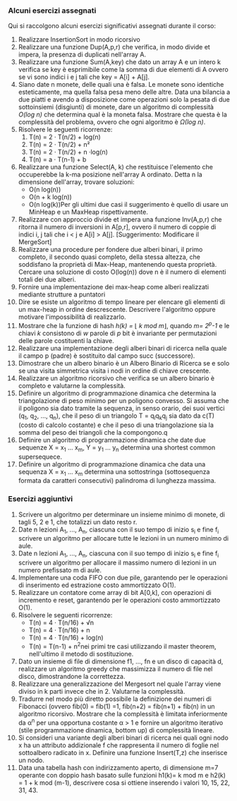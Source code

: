 ### Alcuni esercizi assegnati

Qui si raccolgono alcuni esercizi significativi assegnati durante il corso:

1.  Realizzare InsertionSort in modo ricorsivo
2.  Realizzare una funzione Dup(A,p,r) che verifica, in modo divide et impera, la presenza di duplicati nell'array A.
3.  Realizzare una funzione Sum(A,key) che dato un array A e un intero k verifica se key è esprimibile come la somma di due elementi di A ovvero se vi sono indici i e j tali che key = A[i] + A[j].
4.  Siano date n monete, delle quali una è falsa. Le monete sono identiche esteticamente, ma quella falsa pesa meno delle altre. Data una bilancia a due piatti e avendo a disposizione come operazioni solo la pesata di due sottoinsiemi (disgiunti) di monete, dare un algoritmo di complessità _O(log n)_ che determina qual è la moneta falsa. Mostrare che questa è la complessità del problema, ovvero che ogni algoritmo è _Ω(log n)_.
5.  Risolvere le seguenti ricorrenze:
    1.  T(n) = 2 · T(n/2) + log(n)
    2.  T(n) = 2 · T(n/2) + n²
    3.  T(n) = 2 · T(n/2) + n ·log(n)
    4.  T(n) = a · T(n-1) + b
6.  Realizzare una funzione Select(A, k) che restituisce l'elemento che occuperebbe la k-ma posizione nell'array A ordinato. Detta n la dimensione dell'array, trovare soluzioni:
    *   O(n log(n))
    *   O(n + k log(n))
    *   O(n log(k))Per gli ultimi due casi il suggerimento è quello di usare un MinHeap e un MaxHeap rispettivamente.
7.  Realizzare con approccio divide et impera una funzione Inv(A,p,r) che ritorna il numero di inversioni in A[p,r], ovvero il numero di coppie di indici i, j tali che i < j e A[i] > A[j]. [Suggerimento: Modificare il MergeSort]
8.  Realizzare una procedure per fondere due alberi binari, il primo completo, il secondo quasi completo, della stessa altezza, che soddisfano la proprietà di Max-Heap, mantenendo questa proprietà. Cercare una soluzione di costo O(log(n)) dove n è il numero di elementi totali dei due alberi.
9.  Fornire una implementazione dei max-heap come alberi realizzati mediante strutture a puntatori
10.  Dire se esiste un algoritmo di tempo lineare per elencare gli elementi di un max-heap in ordine descrescente. Descrivere l'algoritmo oppure motivare l'impossibilità di realizzarlo.
11.  Mostrare che la funzione di hash _h(k) =_ ⌊ _k mod m_⌋, quando _m= 2<sup>p</sup>-1_ e le chiavi _k_ consistono di _w_ parole di _p_ bit è invariante per permutazioni delle parole costituenti la chiave.
12.  Realizzare una implementazione degli alberi binari di ricerca nella quale il campo p (padre) è sostituito dal campo succ (successore).
13.  Dimostrare che un albero binario è un Albero Binario di Ricerca se e solo se una visita simmetrica visita i nodi in ordine di chiave crescente.
14.  Realizzare un algoritmo ricorsivo che verifica se un albero binario è completo e valutarne la complessità.
15.  Definire un algoritmo di programmazione dinamica che determina la triangolazione di peso minimo per un poligono convesso. Si assuma che il poligono sia dato tramite la sequenza, in senso orario, dei suoi vertici (q<sub>1</sub>, q<sub>2</sub>, ..., q<sub>n</sub>), che il peso di un triangolo T = q<sub>i</sub>q<sub>k</sub>q<sub>j</sub> sia dato da c(T) (costo di calcolo costante) e che il peso di una triangolazione sia la somma del peso dei triangoli che la compongono.q
16.  Definire un algoritmo di programmazione dinamica che date due sequenze X = x<sub>1</sub> ... x<sub>m</sub>, Y = y<sub>1</sub> ... y<sub>n</sub> determina una shortest common supersequece.
17.  Definire un algoritmo di programmazione dinamica che data una sequenza X = x<sub>1</sub> ... x<sub>m</sub> determina una sottostringa (sottosequenza formata da caratteri consecutivi) palindroma di lunghezza massima.

### Esercizi aggiuntivi

1.  Scrivere un algoritmo per determinare un insieme minimo di monete, di tagli 5, 2 e 1, che totalizzi un dato resto r.
2.  Date n lezioni A<sub>1</sub>, ..., A<sub>n</sub>, ciascuna con il suo tempo di inizio s<sub>i</sub> e fine f<sub>i</sub> scrivere un algoritmo per allocare tutte le lezioni in un numero minimo di aule.
3.  Date n lezioni A<sub>1</sub>, ..., A<sub>n</sub>, ciascuna con il suo tempo di inizio s<sub>i</sub> e fine f<sub>i</sub> scrivere un algoritmo per allocare il massimo numero di lezioni in un numero prefissato m di aule.
4.  Implementare una coda FIFO con due pile, garantendo per le operazioni di inserimento ed estrazione costo ammortizzato O(1).
5.  Realizzare un contatore come array di bit A[0,k], con operazioni di incremento e reset, garantendo per le operazioni costo ammortizzato O(1).
6.  Risolvere le seguenti ricorrenze:
    *   T(n) = 4 · T(n/16) + √n
    *   T(n) = 4 · T(n/16) + n
    *   T(n) = 4 · T(n/16) + log(n)
    *   T(n) = T(n-1) + n<sup>2</sup>nei primi tre casi utilizzando il master theorem, nell'ultimo il metodo di sostituzione.
7.  Dato un insieme di file di dimensione f1, ..., fn e un disco di capacità d, realizzare un algoritmo greedy che massimizza il numero di file nel disco, dimostrandone la correttezza.
8.  Realizzare una generalizzazione del Mergesort nel quale l'array viene diviso in k parti invece che in 2\. Valutarne la complessità.
9.  Tradurre nel modo più diretto possibile la definizione dei numeri di Fibonacci (ovvero fib(0) = fib(1) =1, fib(n+2) = fib(n+1) + fib(n) in un algoritmo ricorsivo. Mostrare che la complessità è limitata inferiormente da α<sup>n</sup> per una opportuna costante α > 1 e fornire un algoritmo iterativo (stile programmazione dinamica, bottom up) di complessità lineare.
10.  Si consideri una variante degli alberi binari di ricerca nei quali ogni nodo x ha un attributo addizionale f che rappresenta il numero di foglie nel sottoalbero radicato in x. Definire una funzione Insert(T,z) che inserisce un nodo.
11.  Data una tabella hash con indirizzamento aperto, di dimensione m=7 operante con doppio hash basato sulle funzioni h1(k)= k mod m e h2(k) = 1 + k mod (m-1), descrivere cosa si ottiene inserendo i valori 10, 15, 22, 31, 43.